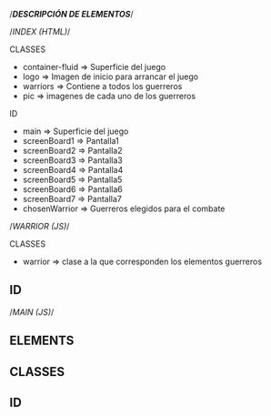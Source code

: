 
/***DESCRIPCIÓN DE ELEMENTOS***/

/*INDEX (HTML)*/

CLASSES
- container-fluid => Superficie del juego
- logo => Imagen de inicio para arrancar el juego
- warriors => Contiene a todos los guerreros
- pic => imagenes de cada uno de los guerreros

ID
- main => Superficie del juego
- screenBoard1 => Pantalla1
- screenBoard2 => Pantalla2
- screenBoard3 => Pantalla3
- screenBoard4 => Pantalla4
- screenBoard5 => Pantalla5
- screenBoard6 => Pantalla6
- screenBoard7 => Pantalla7
- chosenWarrior => Guerreros elegidos para el combate

/*WARRIOR (JS)*/

CLASSES
- warrior => clase a la que corresponden los elementos guerreros

ID
-

/*MAIN (JS)*/

ELEMENTS
-

CLASSES
-

ID
-